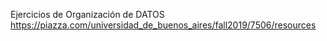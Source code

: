 Ejercicios de Organización de DATOS
https://piazza.com/universidad_de_buenos_aires/fall2019/7506/resources
